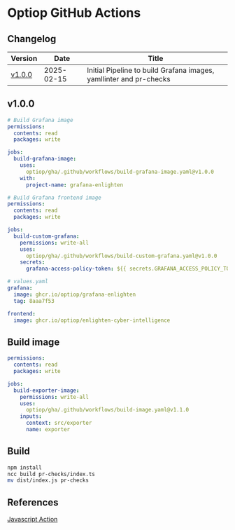 # Optiop GitHub Actions


## Changelog

| Version            | Date       | Title |
| ------------------ | ---------- | ----------- |
| [v1.0.0](#v1.0.0)  | 2025-02-15 | Initial Pipeline to build Grafana images, yamllinter and pr-checks |

## v1.0.0

```yaml
# Build Grafana image
permissions:
  contents: read
  packages: write

jobs:
  build-grafana-image:
    uses:
      optiop/gha/.github/workflows/build-grafana-image.yaml@v1.0.0
    with:
      project-name: grafana-enlighten
```

```yaml
# Build Grafana frontend image
permissions:
  contents: read
  packages: write

jobs:
  build-custom-grafana:
    permissions: write-all
    uses:
      optiop/gha/.github/workflows/build-custom-grafana.yaml@v1.0.0
    secrets:
      grafana-access-policy-token: ${{ secrets.GRAFANA_ACCESS_POLICY_TOKEN }}

# values.yaml
grafana:
  image: ghcr.io/optiop/grafana-enlighten
  tag: 8aaa7f53

frontend:
  image: ghcr.io/optiop/enlighten-cyber-intelligence
```


## Build image
```yaml
permissions:
  contents: read
  packages: write

jobs:
  build-exporter-image:
    permissions: write-all
    uses:
      optiop/gha/.github/workflows/build-image.yaml@v1.1.0
    inputs:
      context: src/exporter
      name: exporter
```


## Build
```bash
npm install
ncc build pr-checks/index.ts  
mv dist/index.js pr-checks
```

## References
[Javascript Action](https://docs.github.com/en/actions/sharing-automations/creating-actions/creating-a-javascript-action)
